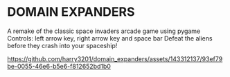 # DOMAIN EXPANDERS
A remake of the classic space invaders arcade game using pygame 
Controls: left arrow key, right arrow key and space bar
Defeat the aliens before they crash into your spaceship!

https://github.com/harry3201/domain_expanders/assets/143312137/93ef79be-0055-46e6-b5e6-f812652bd1b0


